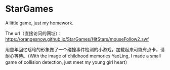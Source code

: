 # StarGames
A little game, just my homework.

The url（直接访问的网址）：https://orangesnow.github.io/StarGames/HitStars/mouseFollow2.swf

用童年回忆瑶玲的形象做了一个碰撞事件检测的小游戏，加载起来可能有点卡，请耐心等待。（With the image of childhood memories YaoLing, I made a small game of collision detection, just meet my young girl heart）
